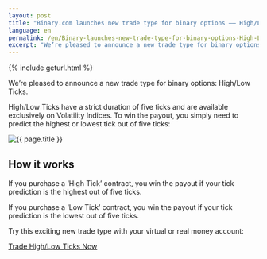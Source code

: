 ```yaml
---
layout: post
title: "Binary.com launches new trade type for binary options –– High/Low Ticks"
language: en
permalink: /en/Binary-launches-new-trade-type-for-binary-options-High-Low-Ticks/
excerpt: "We’re pleased to announce a new trade type for binary options: High/Low Ticks. High/Low Ticks have a strict duration of five ticks and are available exclusively on Volatility Indices..."
---
```

{% include geturl.html %}

We’re pleased to announce a new trade type for binary options: High/Low Ticks.


High/Low Ticks have a strict duration of five ticks and are available exclusively on Volatility Indices. To win the payout, you simply need to predict the highest or lowest tick out of five ticks:

<div class="cta">
    <img src="{{ '/images/binary-options-High-Low-Ticks.png' | prepend: SourceUrl }}" alt="{{ page.title }}">
</div>

## How it works

If you purchase a ‘High Tick’ contract, you win the payout if your tick prediction is the highest out of five ticks.

If you purchase a ‘Low Tick’ contract, you win the payout if your tick prediction is the lowest out of five ticks.


<div class="cta">
    <p>Try this exciting new trade type with your virtual or real money account:</p>
    <a class="button" href="https://www.binary.com/en/trading.html?currency=USD&market=volidx&underlying=R_10&formname=highlowticks"><span>Trade High/Low Ticks Now</span></a>
</div>